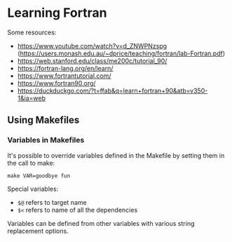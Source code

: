 # Learning Fortran

Some resources:
- https://www.youtube.com/watch?v=d_ZNWPNzspg
  (https://users.monash.edu.au/~dprice/teaching/fortran/lab-Fortran.pdf)
- https://web.stanford.edu/class/me200c/tutorial_90/
- https://fortran-lang.org/en/learn/
- https://www.fortrantutorial.com/
- https://www.fortran90.org/
- https://duckduckgo.com/?t=ffab&q=learn+fortran+90&atb=v350-1&ia=web


## Using Makefiles

### Variables in Makefiles

It's possible to override variables defined in the Makefile by setting
them in the call to make:

``` shell
make VAR=goodbye fun
```

Special variables:
- `$@` refers to target name
- `$<` refers to name of all the dependencies

Variables can be defined from other variables with various string
replacement options.
